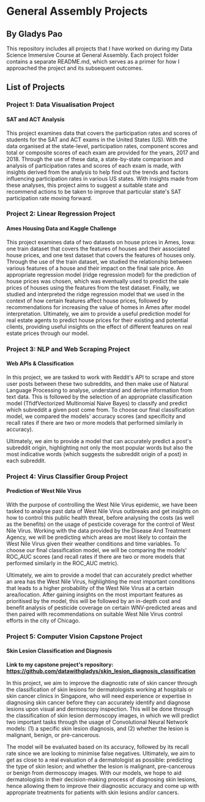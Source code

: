 # General Assembly Projects
## By Gladys Pao
This repository includes all projects that I have worked on during my Data Science Immersive Course at General Assembly.
Each project folder contains a separate README.md, which serves as a primer for how I approached the project and its subsequent outcomes.

## List of Projects

### Project 1: Data Visualisation Project
#### SAT and ACT Analysis
This project examines data that covers the participation rates and scores of students for the SAT and ACT exams in the United States (US). With the data organised at the state-level, participation rates, component scores and total or composite scores of each exam are provided for the years, 2017 and 2018. Through the use of these data, a state-by-state comparison and analysis of participation rates and scores of each exam is made, with insights derived from the analysis to help find out the trends and factors influencing participation rates in various US states.
With insights made from these analyses, this project aims to suggest a suitable state and recommend actions to be taken to improve that particular state's SAT participation rate moving forward.

### Project 2: Linear Regression Project
#### Ames Housing Data and Kaggle Challenge
This project examines data of two datasets on house prices in Ames, Iowa: one train dataset that covers the features of houses and their associated house prices, and one test dataset that covers the features of houses only. Through the use of the train dataset, we studied the relationship between various features of a house and their impact on the final sale price. An appropriate regression model (ridge regression model) for the prediction of house prices was chosen, which was eventually used to predict the sale prices of houses using the features from the test dataset. Finally, we studied and interpreted the ridge regression model that we used in the context of how certain features affect house prices, followed by recommendations for increasing the value of homes in Ames after model interpretation.
Ultimately, we aim to provide a useful prediction model for real estate agents to predict house prices for their existing and potential clients, providing useful insights on the effect of different features on real estate prices through our model.

### Project 3: NLP and Web Scraping Project
#### Web APIs & Classification
In this project, we are tasked to work with Reddit's API to scrape and store user posts between these two subreddits, and then make use of Natural Language Processing to analyse, understand and derive information from text data. This is followed by the selection of an appropriate classification model (TfidfVectorized Multinomial Naive Bayes) to classify and predict which subreddit a given post come from. To choose our final classification model, we compared the models' accuracy scores (and specificity and recall rates if there are two or more models that performed similarly in accuracy).

Ultimately, we aim to provide a model that can accurately predict a post's subreddit origin, highlighting not only the most popular words but also the most indicative words (which suggests the subreddit origin of a post) in each subreddit. 

### Project 4: Virus Classifier Group Project
#### Prediction of West Nile Virus
With the purpose of controlling the West Nile Virus epidemic, we have been tasked to analyse past data of West Nile Virus outbreaks and get insights on how to control this public health threat, before analysing the costs (as well as the benefits) on the usage of pesticide coverage for the control of West Nile Virus. Working with the data provided by the Disease And Treatment Agency, we will be predicting which areas are most likely to contain the West Nile Virus given their weather conditions and time variables. To choose our final classification model, we will be comparing the models' ROC_AUC scores (and recall rates if there are two or more models that performed similarly in the ROC_AUC metric).

Ultimately, we aim to provide a model that can accurately predict whether an area has the West Nile Virus, highlighting the most important conditions that leads to a higher probability of the West Nile Virus at a certain area/location. After gaining insights on the most important features as prioritised by the model, this will be followed by an in-depth cost and benefit analysis of pesticide coverage on certain WNV-predicted areas and then paired with recommendations on suitable West Nile Virus control efforts in the city of Chicago.

### Project 5: Computer Vision Capstone Project
#### Skin Lesion Classification and Diagnosis
<b>Link to my capstone project's repository: https://github.com/datawithgladys/skin_lesion_diagnosis_classification</b>

In this project, we aim to improve the diagnostic rate of skin cancer through the classification of skin lesions for dermatologists working at hospitals or skin cancer clinics in Singapore, who will need experience or expertise in diagnosing skin cancer before they can accurately identify and diagnose lesions upon visual and dermoscopy inspection. This will be done through the classification of skin lesion dermoscopy images, in which we will predict two important tasks through the usage of Convolutional Neural Network models:
(1) a specific skin lesion diagnosis, and
(2) whether the lesion is malignant, benign, or pre-cancerous.

The model will be evaluated based on its accuracy, followed by its recall rate since we are looking to minimise false negatives. Ultimately, we aim to get as close to a real evaluation of a dermatologist as possible: predicting the type of skin lesion; and whether the lesion is malignant, pre-cancerous or benign from dermoscopy images. With our models, we hope to aid dermatologists in their decision-making process of diagnosing skin lesions, hence allowing them to improve their diagnostic accuracy and come up with appropriate treatments for patients with skin lesions and/or cancers.



